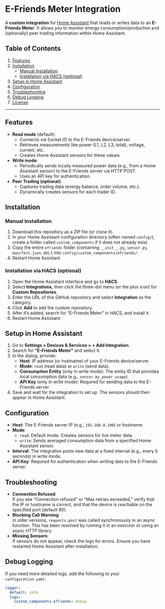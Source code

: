 # E-Friends Meter Integration

A **custom integration** for [Home Assistant](https://www.home-assistant.io/) that reads or writes data to an **E-Friends Meter**. It allows you to monitor energy consumption/production and (optionally) peer trading information within Home Assistant.

## Table of Contents

1. [Features](#features)
2. [Installation](#installation)
   - [Manual Installation](#manual-installation)
   - [Installation via HACS (optional)](#installation-via-hacs-optional)
3. [Setup in Home Assistant](#setup-in-home-assistant)
4. [Configuration](#configuration)
5. [Troubleshooting](#troubleshooting)
6. [Debug Logging](#debug-logging)
7. [License](#license)

---

## Features

- **Read mode** (default):
  - Connects via Socket.IO to the E-Friends device/server.
  - Retrieves measurements like power (L1, L2, L3, total), voltage, current, etc.
  - Creates Home Assistant sensors for these values.
- **Write mode**:
  - Periodically sends locally measured power data (e.g., from a Home Assistant sensor) to the E-Friends server via HTTP POST.
  - Uses an API key for authentication.
- **Peer Trading (optional)**:
  - Captures trading data (energy balance, order volume, etc.).
  - Dynamically creates sensors for each trader ID.

## Installation

### Manual Installation

1. Download this repository as a ZIP file (or clone it).
2. In your Home Assistant configuration directory (often named `config/`), create a folder called `custom_components` if it does not already exist.
3. Copy the entire `efriends` folder (containing `__init__.py`, `sensor.py`, `manifest.json`, etc.) into `config/custom_components/efriends/`.
4. Restart Home Assistant.

### Installation via HACS (optional)

1. Open the Home Assistant interface and go to **HACS**.
2. Select **Integrations**, then click the three-dot menu (or the plus icon) for **Custom Repositories**.
3. Enter the URL of this GitHub repository and select **Integration** as the category.
4. Click **Add** to add the custom repository.
5. After it’s added, search for “E-Friends Meter” in HACS, and install it.
6. Restart Home Assistant.

## Setup in Home Assistant

1. Go to **Settings > Devices & Services > + Add Integration**.
2. Search for **“E-Friends Meter”** and select it.
3. In the dialog, provide:
   - **Host**: IP address (or hostname) of your E-Friends device/server.
   - **Mode**: `read` (read data) or `write` (send data).
   - **Consumption Entity** (only in write mode): The entity ID that provides local consumption data (e.g., `sensor.my_power_usage`).
   - **API Key** (only in write mode): Required for sending data to the E-Friends server.
4. Save and wait for the integration to set up. The sensors should then appear in Home Assistant.

## Configuration

- **Host**: The E-Friends server IP (e.g., `192.168.0.100`) or hostname.
- **Mode**:
  - `read`: Default mode. Creates sensors for live meter data.
  - `write`: Sends averaged consumption data from a specified Home Assistant sensor.
- **Interval**: The integration posts new data at a fixed interval (e.g., every 5 seconds) in write mode.
- **API Key**: Required for authentication when writing data to the E-Friends server.

## Troubleshooting

- **Connection Refused**:  
  If you see “Connection refused” or “Max retries exceeded,” verify that the IP or hostname is correct, and that the device is reachable on the specified port (default 80).
- **Blocking Call Warning**:  
  In older versions, `requests.post` was called synchronously in an async function. This has been resolved by running it in an executor or using an async HTTP library.
- **Missing Sensors**:  
  If sensors do not appear, check the logs for errors. Ensure you have restarted Home Assistant after installation.

## Debug Logging

If you need more detailed logs, add the following to your `configuration.yaml`:

```yaml
logger:
  default: info
  logs:
    custom_components.efriends: debug
